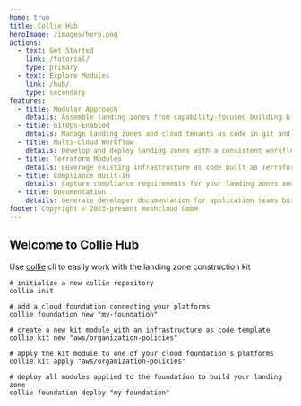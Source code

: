 ```yaml
---
home: true
title: Collie Hub
heroImage: /images/hero.png
actions:
  - text: Get Started
    link: /tutorial/
    type: primary
  - text: Explore Modules
    link: /hub/
    type: secondary
features:
  - title: Modular Approach
    details: Assemble landing zones from capability-focused building blocks.
  - title: GitOps-Enabled
    details: Manage landing zones and cloud tenants as code in git and automate workflows with GitOps.
  - title: Multi-Cloud Workflow
    details: Develop and deploy landing zones with a consistent workflow across all platforms.
  - title: Terraform Modules
    details: Leverage existing infrastructure as code built as Terraform modules.
  - title: Compliance Built-In
    details: Capture compliance requirements for your landing zones and document their implementation as policies.
  - title: Documentation
    details: Generate developer documentation for application teams building on your land zones and compliance documentation 
footer: Copyright © 2023-present meshcloud GmbH
---
```


## Welcome to Collie Hub

Use [collie](https://github.com/meshcloud/collie-cli) cli to easily work with the landing zone construction kit

```shell
# initialize a new collie repository
collie init

# add a cloud foundation connecting your platforms
collie foundation new "my-foundation"

# create a new kit module with an infrastructure as code template
collie kit new "aws/organization-policies"   

# apply the kit module to one of your cloud foundation's platforms
collie kit apply "aws/organization-policies"

# deploy all modules applied to the foundation to build your landing zone
collie foundation deploy "my-foundation" 
```
